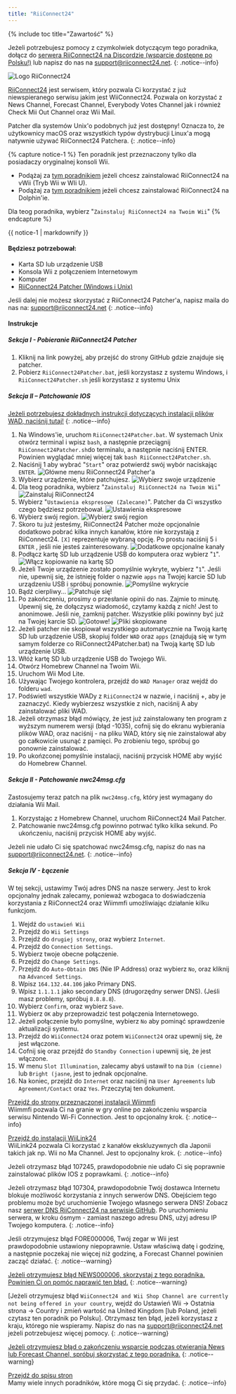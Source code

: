```yaml
---
title: "RiiConnect24"
---
```


{% include toc title="Zawartość" %}

Jeżeli potrzebujesz pomocy z czymkolwiek dotyczącym tego poradnika, dołącz do [serwera RiiConnect24 na Discordzie (wsparcie dostępne po Polsku!)](https://discord.gg/rc24) lub napisz do nas na [support@riiconnect24.net](mailto:support@riiconnect24.net).
{: .notice--info}

![Logo RiiConnect24](/images/WiiRC24Logo.jpg)

[RiiConnect24](https://rc24.xyz/) jest serwisem, który pozwala Ci korzystać z już niewspieranego serwisu jakim jest WiiConnect24. Pozwala on korzystać z News Channel, Forecast Channel, Everybody Votes Channel jak i również Check Mii Out Channel oraz Wii Mail.

Patcher dla systemów Unix'o podobnych już jest dostępny! Oznacza to, że użytkownicy macOS oraz wszystkich typów dystrybucji Linux'a mogą natywnie używać RiiConnect24 Patchera.
{: .notice--info}

{% capture notice-1 %}
Ten poradnik jest przeznaczony tylko dla posiadaczy oryginalnej konsoli Wii.

- Podążaj za [tym poradnikiem](riiconnect24-vwii) jeżeli chcesz zainstalować RiiConnect24 na vWii (Tryb Wii w WIi U).
- Podążaj za [tym poradnikiem](riiconnect24-dolphin) jeżeli chcesz zainstalować RiiConnect24 na Dolphin'ie.

Dla teog poradnika, wybierz "`Zainstaluj RiiConnect24 na Twoim Wii`"
{% endcapture %}

<div class="notice--warning">{{ notice-1 | markdownify }}</div>

#### Będziesz potrzebował:

* Karta SD lub urządzenie USB
* Konsola Wii z połączeniem Internetowym
* Komputer
* [RiiConnect24 Patcher (Windows i Unix)](https://github.com/RiiConnect24/RiiConnect24-Patcher/releases)

Jeśli dalej nie możesz skorzystać z RiiConnect24 Patcher'a, napisz maila do nas na: support@riiconnect24.net
{: .notice--info}

#### Instrukcje

##### Sekcja I - Pobieranie RiiConnect24 Patcher

1. Kliknij na link powyżej, aby przejść do strony GitHub gdzie znajduje się patcher.
2. Pobierz `RiiConnect24Patcher.bat`, jeśli korzystasz z systemu Windows, i `RiiConnect24Patcher.sh` jeśli korzystasz z systemu Unix

##### Sekcja II – Patchowanie IOS

[Jeżeli potrzebujesz dokładnych instrukcji dotyczących instalacji plików WAD, naciśnij tutaj!](wiimodlite)
{: .notice--info}

1. Na Windows'ie, uruchom `RiiConnect24Patcher.bat`. W systemach Unix otwórz terminal i wpisz `bash`, a następnie przeciągnij `RiiConnect24Patcher.sh`do terminalu, a następnie naciśnij ENTER. Powinien wyglądać mniej więcej tak `bash RiiConnect24Patcher.sh`.
2. Naciśnij 1 aby wybrać "`Start`" oraz potwierdź swój wybór naciskając `ENTER`. ![Główne menu RiiConnect24 Patcher'a](/images/RC24_Patcher/1.JPG)
3. Wybierz urządzenie, które patchujesz. ![Wybierz swoje urządzenie](/images/RC24_Patcher/2.JPG)
4. Dla teog poradnika, wybierz "`Zainstaluj RiiConnect24 na Twoim Wii`" ![Zainstaluj RiiConnect24](/images/RC24_Patcher/3.JPG)
5. Wybierz "`Ustawienia ekspresowe (Zalecane)`". Patcher da Ci wszystko czego będziesz potrzebował. ![Ustawienia ekspresowe](/images/RC24_Patcher/4.JPG)
6. Wybierz swój region. ![Wybierz swój region](/images/RC24_Patcher/5.JPG)
7. Skoro tu już jesteśmy, RiiConnect24 Patcher może opcjonalnie dodatkowo pobrać kilka innych kanałów, które nie korzystają z RiiConnect24. `[X]` reprezentuje wybraną opcję. Po prostu naciśnij 5 i `ENTER` , jeśli nie jesteś zainteresowany. ![Dodatkowe opcjonalne kanały](/images/RC24_Patcher/6.JPG)
7. Podłącz kartę SD lub urządzenie USB do komputera oraz wybierz "`1`". ![Włącz kopiowanie na kartę SD](/images/RC24_Patcher/7.JPG)
8. Jeżeli Twoje urządzenie zostało pomyślnie wykryte, wybierz "`1`". Jeśli nie, upewnij się, że istnieję folder o nazwie `apps` na Twojej karcie SD lub urządzeniu USB i spróbuj ponownie. ![Pomyślne wykrycie](/images/RC24_Patcher/8.JPG)
9. Bądź cierpliwy... ![Patchuje się!](/images/RC24_Patcher/9.JPG)
10. Po zakończeniu, prosimy o przesłanie opinii do nas. Zajmie to minutę. Upewnij się, że dołączysz wiadomość, czytamy każdą z nich! Jest to anonimowe. Jeśli nie, zamknij patcher. Wszystkie pliki powinny być już na Twojej karcie SD. ![Gotowe!](/images/RC24_Patcher/10.JPG) ![Pliki skopiowane](/images/RC24_Patcher/11.PNG)
11. Jeżeli patcher nie skopiował wszystkiego automatycznie na Twoją kartę SD lub urządzenie USB, skopiuj folder `WAD` oraz `apps` (znajdują się w tym samym folderze co RiiConnect24Patcher.bat) na Twoją kartę SD lub urządzenie USB.
12. Włóż kartę SD lub urządzenie USB do Twojego Wii.
13. Otwórz Homebrew Channel na Twoim Wii.
14. Uruchom Wii Mod Lite.
15. Używając Twojego kontrolera, przejdź do `WAD Manager` oraz wejdź do folderu `wad`.
16. Podświetl wszystkie WADy z `RiiConnect24` w nazwie, i naciśnij +, aby je zaznaczyć. Kiedy wybierzesz wszystkie z nich, naciśnij A aby zainstalować pliki WAD.
17. Jeżeli otrzymasz błąd mówiący, że jest już zainstalowany ten program z wyższym numerem wersji (błąd -1035), cofnij się do ekranu wybierania plików WAD, oraz naciśnij - na pliku WAD, który się nie zainstalował aby go całkowicie usunąć z pamięci. Po zrobieniu tego, spróbuj go ponownie zainstalować.
18. Po ukońzconej pomyślnie instalacji, naciśnij przycisk HOME aby wyjść do Homebrew Channel.

##### Sekcja II - Patchowanie nwc24msg.cfg

Zastosujemy teraz patch na plik `nwc24msg.cfg`, który jest wymagany do działania Wii Mail.

1. Korzystając z Homebrew Channel, uruchom RiiConnect24 Mail Patcher.
2. Patchowanie nwc24msg.cfg powinno potrwać tylko kilka sekund. Po ukończeniu, naciśnij przycisk HOME aby wyjść.

Jeżeli nie udało Ci się spatchować nwc24msg.cfg, napisz do nas na [support@riiconnect24.net](mailto:support@riiconnect24.net).
{: .notice--info}

##### Sekcja IV - Łączenie

W tej sekcji, ustawimy Twój adres DNS na nasze serwery. Jest to krok opcjonalny jednak zalecamy, ponieważ wzbogaca to doświadczenia korzystania z RiiConnect24 oraz Wiimmfi umożliwiając działanie kilku funkcjom.

1. Wejdź do `ustawień Wii`
2. Przejdź do `Wii Settings`
3. Przejdź do `drugiej strony`, oraz wybierz `Internet`.
4. Przejdź do `Connection Settings`.
5. Wybierz twoje obecne połączenie.
6. Przejdź do `Change Settings`.
7. Przejdź do `Auto-Obtain DNS` (Nie IP Address) oraz wybierz `No`, oraz kliknij na `Advanced Settings`.
8. Wpisz `164.132.44.106` jako Primary DNS.
9. Wpisz `1.1.1.1` jako secondary DNS (drugorzędny serwer DNS). (Jeśli masz problemy, spróbuj `8.8.8.8`).
10. Wybierz `Confirm`, oraz wybierz `Save`.
11. Wybierz `OK` aby przeprowadzić test połączenia Internetowego.
12. Jeżeli połączenie było pomyślne, wybierz `No` aby pominąć sprawdzenie aktualizacji systemu.
13. Przejdź do `WiiConnect24` oraz potem `WiiConnect24` oraz upewnij się, że jest włączone.
14. Cofnij się oraz przejdź do `Standby Connection` i upewnij się, że jest włączone.
15. W menu `Slot Illumination`, zalecamy abyś ustawił to na `Dim (ciemne)` lub `Bright (jasne`, jest to jednak opcjonalne.
16. Na koniec, przejdź do `Internet` oraz naciśnij na `User Agreements` lub `Agreement/Contact` oraz `Yes`. Przeczytaj ten dokument.


[Przejdź do strony przeznaczonej instalacji Wiimmfi](wiimmfi)<br> Wiimmfi pozwala Ci na granie w gry online po zakończeniu wsparcia serwisu Nintendo Wi-Fi Connection. Jest to opcjonalny krok.
{: .notice--info}

[Przejdź do instalacji WiiLink24](wiilink24)<br> WiiLink24 pozwala Ci korzystać z kanałów ekskluzywnych dla Japonii takich jak np. Wii no Ma Channel. Jest to opcjonalny krok.
{: .notice--info}

Jeżeli otrzymasz błąd 107245, prawdopodobnie nie udało Ci się poprawnie zainstalować plików IOS z poprawkami.
{: .notice--info}

Jeżeli otrzymasz błąd 107304, prawdopodobnie Twój dostawca Internetu blokuje możliwość korzystania z innych serwerów DNS. Obejściem tego problemu może być uruchomienie Twojego własnego serwera DNS! Zobacz nasz [serwer DNS RiiConnect24 na serwisie GitHub](https://github.com/RiiConnect24/DNS-Server). Po uruchomieniu serwera, w kroku ósmym - zamiast naszego adresu DNS, użyj adresu IP Twojego komputera.
{: .notice--info}

Jeśli otrzymujesz błąd FORE000006, Twój zegar w Wii jest prawdopodobnie ustawiony niepoprawnie. Ustaw właściwą datę i godzinę, a następnie poczekaj nie więcej niż godzinę, a Forecast Channel powinien zacząć działać.
{: .notice--warning}

[Jeżeli otrzymujesz błąd NEWS000006, skorzystaj z tego poradnika. Powinien Ci on pomóc naprawić ten błąd.](news000006)
{: .notice--warning}

[Jeżeli otrzymujesz błąd `WiiConnect24 and Wii Shop Channel are currently not being offered in your country`, wejdź do Ustawień Wii -> Ostatnia strona -> Country i zmień wartość na United Kingdom [lub Poland, jeżeli czytasz ten poradnik po Polsku]. Otrzymasz ten błąd, jeżeli korzystasz z kraju, którego nie wspieramy. Napisz do nas na [support@riiconnect24.net](mailto:support@riiconnect24.net) jeżeli potrzebujesz więcej pomocy.
{: .notice--warning}

[Jeżeli otrzymujesz błąd o zakończeniu wsparcie podczas otwierania News lub Forecast Channel, spróbuj skorzystać z tego poradnika.](deleting-vffs)
{: .notice--warning}

[Przejdź do spisu stron](site-navigation)<br> Mamy wiele innych poradników, które mogą Ci się przydać.
{: .notice--info}
